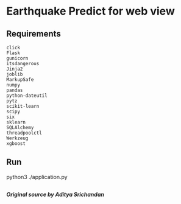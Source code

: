 # Earthquake Predict for web view

## Requirements
    click
    Flask
    gunicorn
    itsdangerous
    Jinja2
    joblib
    MarkupSafe
    numpy
    pandas
    python-dateutil
    pytz
    scikit-learn
    scipy
    six
    sklearn
    SQLAlchemy
    threadpoolctl
    Werkzeug
    xgboost

## Run
python3 ./application.py

##
##### Original source by Aditya Srichandan
